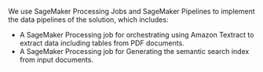 
We use SageMaker Processing Jobs and SageMaker Pipelines to implement the data pipelines of the solution, which includes:

* A SageMaker Processing job for orchestrating using Amazon Textract to extract data including tables from PDF documents.
* A SageMaker Processing job for Generating the semantic search index from input documents.
